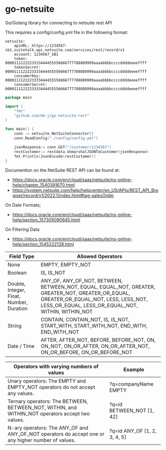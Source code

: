 # go-netsuite
Go/Golang  library for connecting to netsuite rest API

This requires a config/config.yml file in the following format:
```
netsuite:
    apiURL: https://1234567-sb1.suitetalk.api.netsuite.com/services/rest/record/v1
    account: 1234567_SB1
    token: 0000111122223333444455556666777788889999aaaabbbbccccddddeeeeffff
    tokenSecret: 0000111122223333444455556666777788889999aaaabbbbccccddddeeeeffff
    consumerKey: 0000111122223333444455556666777788889999aaaabbbbccccddddeeeeffff
    consumerSecret: 0000111122223333444455556666777788889999aaaabbbbccccddddeeeeffff
```


```go
package main

import (
    "fmt"
    "github.com/mk-j/go-netsuite-rest"
)

func main() {
	conn := netsuite.NetSuiteConnector{}
	conn.ReadConfig("./config/config.yml")

	jsonResponse:= conn.GET("/customer/1234567")
	restCustomer:= restdata.UnmarshalJSONToCustomer(jsonResponse)
	fmt.Println(JsonEncode(restCustomer))
}

```

Documention on the NetSuite REST API can be found at:
- https://docs.oracle.com/en/cloud/saas/netsuite/ns-online-help/chapter_1540391670.html
- https://system.netsuite.com/help/helpcenter/en_US/APIs/REST_API_Browser/record/v1/2022.1/index.html#tag-salesOrder

On Date Formats;
- https://docs.oracle.com/en/cloud/saas/netsuite/ns-online-help/section_157305090645.html

On Filtering Data
- https://docs.oracle.com/en/cloud/saas/netsuite/ns-online-help/section_1545222128.html

| Field Type | Allowed Operators |
|----|----|
| None | EMPTY, EMPTY_NOT |
| Boolean | IS, IS_NOT |
| Double, Integer, Float, Number, Duration | ANY_OF, ANY_OF_NOT, BETWEEN, BETWEEN_NOT, EQUAL, EQUAL_NOT, GREATER, GREATER_NOT, GREATER_OR_EQUAL, GREATER_OR_EQUAL_NOT, LESS, LESS_NOT, LESS_OR_EQUAL, LESS_OR_EQUAL_NOT, WITHIN, WITHIN_NOT |
| String | CONTAIN, CONTAIN_NOT, IS, IS_NOT, START_WITH, START_WITH_NOT, END_WITH, END_WITH_NOT |
| Date / Time | AFTER, AFTER_NOT, BEFORE, BEFORE_NOT, ON, ON_NOT, ON_OR_AFTER, ON_OR_AFTER_NOT, ON_OR_BEFORE, ON_OR_BEFORE_NOT |    



| Operators with varying  numbers of values | Example
|----|----|
| Unary operators: The EMPTY and EMPTY_NOT operators do not accept any values. | ?q=companyName EMPTY | 
| Ternary operators: The BETWEEN, BETWEEN_NOT, WITHIN, and WITHIN_NOT operators accept two values. |  ?q=id BETWEEN_NOT [1, 42] | 
| N-ary operators: The ANY_OF and ANY_OF_NOT operators do accept one or any higher number of values. |  ?q=id ANY_OF [1, 2, 3, 4, 5] | 


